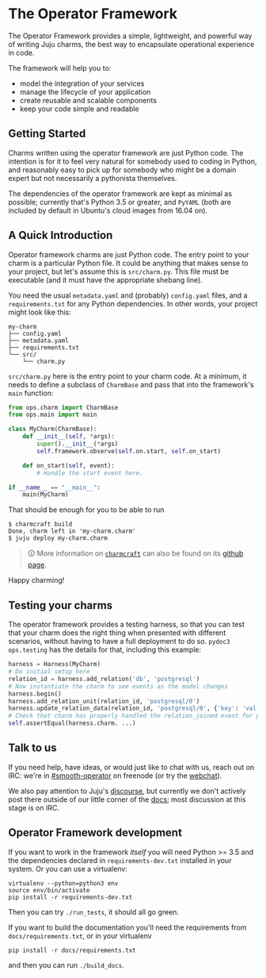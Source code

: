 # The Operator Framework

The Operator Framework provides a simple, lightweight, and powerful way of
writing Juju charms, the best way to encapsulate operational experience in code.

The framework will help you to:

* model the integration of your services
* manage the lifecycle of your application
* create reusable and scalable components
* keep your code simple and readable

## Getting Started

Charms written using the operator framework are just Python code. The intention
is for it to feel very natural for somebody used to coding in Python, and
reasonably easy to pick up for somebody who might be a domain expert but not
necessarily a pythonista themselves.

The dependencies of the operator framework are kept as minimal as possible;
currently that's Python 3.5 or greater, and `PyYAML` (both are included by
default in Ubuntu's cloud images from 16.04 on).

<!--
If you're new to the world of Juju and charms, you should probably dive into our
[tutorial](/TBD).

If you know about Juju, and have written charms that didn't use the operator
framework (be it with reactive or without), we have an [introduction to the
operator framework](/TBD) just for you.

If you've gone through the above already and just want a refresher, or are
really impatient and need to dive in, feel free to carry on down.
-->
## A Quick Introduction

Operator framework charms are just Python code. The entry point to your charm is
a particular Python file. It could be anything that makes sense to your project,
but let's assume this is `src/charm.py`. This file must be executable (and it
must have the appropriate shebang line).

You need the usual `metadata.yaml` and (probably) `config.yaml` files, and a
`requirements.txt` for any Python dependencies.  In other words, your project
might look like this:

```
my-charm
├── config.yaml
├── metadata.yaml
├── requirements.txt
└── src/
    └── charm.py
```

`src/charm.py` here is the entry point to your charm code. At a minimum, it
needs to define a subclass of `CharmBase` and pass that into the framework's
`main` function:

```python
from ops.charm import CharmBase
from ops.main import main

class MyCharm(CharmBase):
    def __init__(self, *args):
        super().__init__(*args)
        self.framework.observe(self.on.start, self.on_start)

    def on_start(self, event):
        # Handle the start event here.

if __name__ == "__main__":
    main(MyCharm)
```

That should be enough for you to be able to run

```
$ charmcraft build
Done, charm left in 'my-charm.charm'
$ juju deploy my-charm.charm
```

> 🛈 More information on [`charmcraft`](https://pypi.org/project/charmcraft/) can
> also be found on its [github page](https://github.com/canonical/charmcraft).

Happy charming!

## Testing your charms

The operator framework provides a testing harness, so that you can test that
your charm does the right thing when presented with different scenarios, without
having to have a full deployment to do so. `pydoc3 ops.testing` has the details
for that, including this example:

```python
harness = Harness(MyCharm)
# Do initial setup here
relation_id = harness.add_relation('db', 'postgresql')
# Now instantiate the charm to see events as the model changes
harness.begin()
harness.add_relation_unit(relation_id, 'postgresql/0')
harness.update_relation_data(relation_id, 'postgresql/0', {'key': 'val'})
# Check that charm has properly handled the relation_joined event for postgresql/0
self.assertEqual(harness.charm. ...)
```

## Talk to us

If you need help, have ideas, or would just like to chat with us, reach out on
IRC: we're in [#smooth-operator] on freenode (or try the [webchat]).

We also pay attention to Juju's [discourse], but currently we don't actively
post there outside of our little corner of the [docs]; most discussion at this
stage is on IRC.

[webchat]: https://webchat.freenode.net/#smooth-operator
[#smooth-operator]: irc://chat.freenode.net/%23smooth-operator
[discourse]: https://discourse.juju.is/c/charming
[docs]: https://discourse.juju.is/c/docs/operator-framework

## Operator Framework development

If you want to work in the framework *itself* you will need Python >= 3.5 and
the dependencies declared in `requirements-dev.txt` installed in your system.
Or you can use a virtualenv:

    virtualenv --python=python3 env
    source env/bin/activate
    pip install -r requirements-dev.txt

Then you can try `./run_tests`, it should all go green.

If you want to build the documentation you'll need the requirements from
`docs/requirements.txt`, or in your virtualenv

    pip install -r docs/requirements.txt

and then you can run `./build_docs`.
